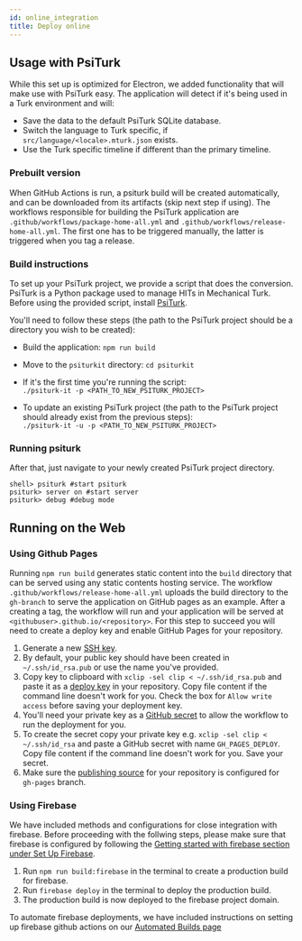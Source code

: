 ```yaml
---
id: online_integration
title: Deploy online
---
```


## Usage with PsiTurk

While this set up is optimized for Electron, we added functionality that will make use with PsiTurk easy. The application will detect if it's being used in a Turk environment and will:  

- Save the data to the default PsiTurk SQLite database.  
- Switch the language to Turk specific, if `src/language/<locale>.mturk.json` exists.  
- Use the Turk specific timeline if different than the primary timeline.  

### Prebuilt version

When GitHub Actions is run, a psiturk build will be created automatically, and can be downloaded from its artifacts (skip next step if using). The workflows responsible for building the PsiTurk application are `.github/workflows/package-home-all.yml` and `.github/workflows/release-home-all.yml`. The first one has to be triggered manually, the latter is triggered when you tag a release.

### Build instructions

To set up your PsiTurk project, we provide a script that does the conversion.
PsiTurk is a Python package used to manage HITs in Mechanical Turk. Before using the provided script, install [PsiTurk](https://psiturk.org/).

You'll need to follow these steps (the path to the PsiTurk project should be a directory you wish to be created):

- Build the application: `npm run build`  
- Move to the `psiturkit` directory: `cd psiturkit`
- If it's the first time you're running the script:  
  `./psiturk-it -p <PATH_TO_NEW_PSITURK_PROJECT>`  

- To update an existing PsiTurk project (the path to the PsiTurk project should already exist from the previous steps):  
  `./psiturk-it -u -p <PATH_TO_NEW_PSITURK_PROJECT>`

### Running psiturk

After that, just navigate to your newly created PsiTurk project directory.

```shell
shell> psiturk #start psiturk
psiturk> server on #start server
psiturk> debug #debug mode
```

## Running on the Web

### Using Github Pages

Running `npm run build` generates static content into the `build` directory that can be served using any static contents hosting service. The workflow `.github/workflows/release-home-all.yml` uploads the build directory to the `gh-branch` to serve the application on GitHub pages as an example. After a creating a tag, the workflow will run and your application will be served at `<githubuser>.github.io/<repository>`.
For this step to succeed you will need to create a deploy key and enable GitHub Pages for your repository.

1. Generate a new [SSH key](https://help.github.com/en/github/authenticating-to-github/generating-a-new-ssh-key-and-adding-it-to-the-ssh-agent).
2. By default, your public key should have been created in `~/.ssh/id_rsa.pub` or use the name you've provided.
3. Copy key to clipboard with `xclip -sel clip < ~/.ssh/id_rsa.pub` and paste it as a [deploy key](https://developer.github.com/v3/guides/managing-deploy-keys/#deploy-keys) in your repository. Copy file content if the command line doesn't work for you. Check the box for `Allow write access` before saving your deployment key.
4. You'll need your private key as a [GitHub secret](https://help.github.com/en/actions/configuring-and-managing-workflows/creating-and-storing-encrypted-secrets) to allow the workflow to run the deployment for you.
5. To create the secret copy your private key e.g. `xclip -sel clip < ~/.ssh/id_rsa` and paste a GitHub secret with name `GH_PAGES_DEPLOY`. Copy file content if the command line doesn't work for you. Save your secret.
6. Make sure the [publishing source](https://help.github.com/en/github/working-with-github-pages/configuring-a-publishing-source-for-your-github-pages-site) for your repository is configured for `gh-pages` branch.

### Using Firebase

We have included methods and configurations for close integration with firebase. Before proceeding with the follwing steps, please make sure that firebase is configured by following the [Getting started with firebase section under Set Up Firebase](firebase.md).

1. Run `npm run build:firebase` in the terminal to create a production build for firebase.
2. Run `firebase deploy` in the terminal to deploy the production build.
3. The production build is now deployed to the firebase project domain.

To automate firebase deployments, we have included instructions on setting up firebase github actions on our [Automated Builds page](CI.md#github-actions-for-firebase-hosting)
